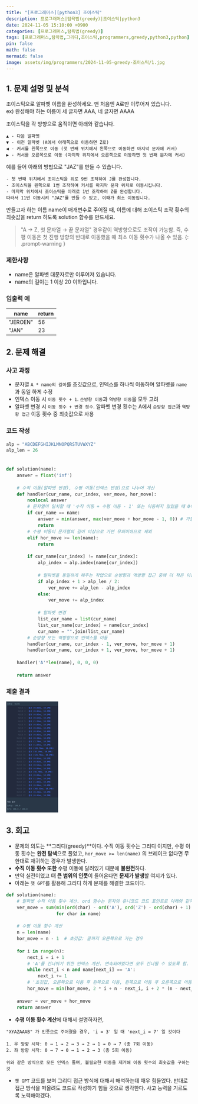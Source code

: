 ```yaml
---
title: "[프로그래머스][python3] 조이스틱"
description: 프로그래머스|탐욕법(greedy)|조이스틱|python3
date: 2024-11-05 15:10:00 +0900
categories: [프로그래머스,탐욕법(greedy)]
tags: [프로그래머스,탐욕법,그리디,조이스틱,programmers,greedy,python3,python]
pin: false
math: false
mermaid: false
image: assets/img/programmers/2024-11-05-greedy-조이스틱/1.jpg
---
```


## 1. 문제 설명 및 분석

조이스틱으로 알파벳 이름을 완성하세요. 맨 처음엔 A로만 이루어져 있습니다.
<br>
ex) 완성해야 하는 이름이 세 글자면 AAA, 네 글자면 AAAA

조이스틱을 각 방향으로 움직이면 아래와 같습니다.

```text
▲ - 다음 알파벳
▼ - 이전 알파벳 (A에서 아래쪽으로 이동하면 Z로)
◀ - 커서를 왼쪽으로 이동 (첫 번째 위치에서 왼쪽으로 이동하면 마지막 문자에 커서)
▶ - 커서를 오른쪽으로 이동 (마지막 위치에서 오른쪽으로 이동하면 첫 번째 문자에 커서)
```

예를 들어 아래의 방법으로 "JAZ"를 만들 수 있습니다.

```text
- 첫 번째 위치에서 조이스틱을 위로 9번 조작하여 J를 완성합니다.
- 조이스틱을 왼쪽으로 1번 조작하여 커서를 마지막 문자 위치로 이동시킵니다.
- 마지막 위치에서 조이스틱을 아래로 1번 조작하여 Z를 완성합니다.
따라서 11번 이동시켜 "JAZ"를 만들 수 있고, 이때가 최소 이동입니다.
```

만들고자 하는 이름 name이 매개변수로 주어질 때, 이름에 대해 조이스틱 조작 횟수의 최솟값을 return 하도록 solution 함수를 만드세요.

> "A → Z, 첫 문자열 → 끝 문자열" 경우같이 역방향으로도 조작이 가능함. 즉, 수평 이동은 첫 진행 방향의 반대로 이동했을 때 최소 이동 횟수가 나올 수 있음.
{: .prompt-warning }

### 제한사항

- name은 알파벳 대문자로만 이루어져 있습니다.
- name의 길이는 1 이상 20 이하입니다.

### 입출력 예

| name     | return |
| -------- | ------ |
| "JEROEN" | 56     |
| "JAN"    | 23     |

## 2. 문제 해결

### 사고 과정

- 문자열 `A * name의 길이`를 초깃값으로, 인덱스를 하나씩 이동하며 알파벳을 `name` 과 동일 하게 수정
- 인덱스 이동 시 `이동 횟수 + 1`. `순방향 이동`과 `역방향 이동`을 모두 고려
- 알파벳 변경 시 `이동 횟수 + 변경 횟수`. 알파벳 변경 횟수는 A에서 `순방향 접근`과 `역방향 접근` 이동 횟수 중 최솟값으로 사용

### 코드 작성

```python
alp = "ABCDEFGHIJKLMNOPQRSTUVWXYZ"
alp_len = 26


def solution(name):
    answer = float('inf')

    # 수직 이동(알파벳 변경), 수평 이동(인덱스 변경)으로 나누어 계산
    def handler(cur_name, cur_index, ver_move, hor_move):
        nonlocal answer
        # 문자열이 일치할 때 '수직 이동 + 수평 이동 - 1' 또는 이동하지 않았을 때 0이 되도록 설정 
        if cur_name == name:
            answer = min(answer, max(ver_move + hor_move - 1, 0)) # 가장 적은 이동 횟수와 비교를 했을 때 저 적은 것을 값으로
            return
        # 수평 이동이 문자열의 길이 이상으로 가면 무의미하므로 제외
        elif hor_move >= len(name):
            return

        if cur_name[cur_index] != name[cur_index]:
            alp_index = alp.index(name[cur_index])

            # 알파벳을 동일하게 해주는 작업으로 순방향과 역방향 접근 중에 더 적은 이동 횟수를 이용
            if alp_index + 1 > alp_len / 2:
                ver_move += alp_len - alp_index
            else:
                ver_move += alp_index

            # 알파벳 변경
            list_cur_name = list(cur_name)
            list_cur_name[cur_index] = name[cur_index]
            cur_name = "".join(list_cur_name)
        # 순방향 또는 역방향으로 인덱스를 이동
        handler(cur_name, cur_index - 1, ver_move, hor_move + 1)
        handler(cur_name, cur_index + 1, ver_move, hor_move + 1)

    handler('A'*len(name), 0, 0, 0)

    return answer
```

### 제출 결과

![Desktop View](/assets/img/programmers/2024-11-05-greedy-조이스틱/2.jpg)

## 3. 회고

- 문제의 의도는 **그리디(greedy)**이다. 수직 이동 횟수는 그리디 이지만, 수평 이동 횟수는 **완전 탐색**으로 풀었고, `hor_move >= len(name)` 의 브레이크 없다면 무한대로 재귀하는 경우가 발생한다.
- **수직 이동 횟수 또한** 수평 이동에 달려있기 때문에 **불완전**하다.
- 만약 실전이었고 **더 큰 범위의 인풋**이 들어온다면 **문제가 발생**할 여지가 있다.
- 아래는 `챗 GPT`를 활용해 그리디 하게 문제를 해결한 코드이다.

```python
def solution(name):
    # 알파벳 수직 이동 횟수 계산. ord 함수는 문자의 유니코드 코드 포인트로 아래와 같이 이용하면 문자 간의 차이를 계산할 수 있다.
    ver_move = sum(min(ord(char) - ord('A'), ord('Z') - ord(char) + 1)
                   for char in name)

    # 수평 이동 횟수 계산
    n = len(name)
    hor_move = n - 1  # 초깃값: 끝까지 오른쪽으로 가는 경우

    for i in range(n):
        next_i = i + 1
        # 'A'를 건너뛰기 위한 인덱스 계산. 연속되어있다면 모두 건너뛸 수 있도록 함.
        while next_i < n and name[next_i] == 'A':
            next_i += 1
        # '초깃값, 오른쪽으로 이동 후 왼쪽으로 이동, 왼쪽으로 이동 후 오른쪽으로 이동' 횟수 중 최솟값
        hor_move = min(hor_move, 2 * i + n - next_i, i + 2 * (n - next_i))

    answer = ver_move + hor_move
    return answer
```

- **수평 이동 횟수 계산**에 대해서 설명하자면,

```text
"XYAZAAAB" 가 인풋으로 주어졌을 경우, 'i = 3' 일 때 'next_i = 7' 일 것이다

1. 우 방향 시작: 0 → 1 → 2 → 3 → 2 → 1 → 0 → 7 (총 7회 이동)
2. 좌 방향 시작: 0 → 7 → 0 → 1 → 2 → 3 (총 5회 이동)

위와 같은 방식으로 모든 인덱스 돌며, 불필요한 이동을 제거해 이동 횟수의 최솟값을 구하는 것
```

- `챗 GPT` 코드를 보며 그리디 접근 방식에 대해서 해석하는데 매우 힘들었다. 반대로 접근 방식을 떠올려도 코드로 작성하기 힘들 것으로 생각한다. 사고 능력을 기르도록 노력해야겠다.
